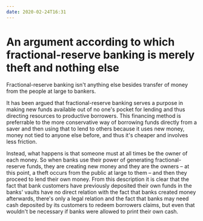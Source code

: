 ```yaml
---
date: 2020-02-24T16:31
---
```


# An argument according to which fractional-reserve banking is merely theft and nothing else

Fractional-reserve banking isn't anything else besides transfer of money from the people at large to bankers.

It has been argued that fractional-reserve banking serves a purpose in making new funds available out of no one's pocket for lending and thus directing resources to productive borrowers. This financing method is preferrable to the more conservative way of borrowing funds directly from a saver and then using that to lend to others because it uses new money, money not tied to anyone else before, and thus it's cheaper and involves less friction.

Instead, what happens is that someone must at all times be the owner of each money. So when banks use their power of generating fractional-reserve funds, they are creating new money and they are the owners – at this point, a theft occurs from the public at large to them – and then they proceed to lend their own money. From this description it is clear that the fact that bank customers have previously deposited their own funds in the banks' vaults have no direct relation with the fact that banks created money afterwards, there's only a legal relation and the fact that banks may need cash deposited by its customers to redeem borrowers claims, but even that wouldn't be necessary if banks were allowed to print their own cash.

